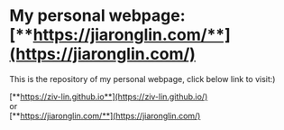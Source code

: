# My personal webpage: [**https://jiaronglin.com/**](https://jiaronglin.com/)
This is the repository of my personal webpage, click below link to visit:)

[**https://ziv-lin.github.io**](https://ziv-lin.github.io/)
</br>or</br>
[**https://jiaronglin.com/**](https://jiaronglin.com/)
